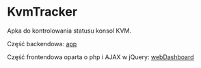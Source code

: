 # KvmTracker
Apka do kontrolowania statusu konsol KVM.

Część backendowa: [app](app/)

Część frontendowa oparta o php i AJAX w jQuery: [webDashboard](webDashboard/)
